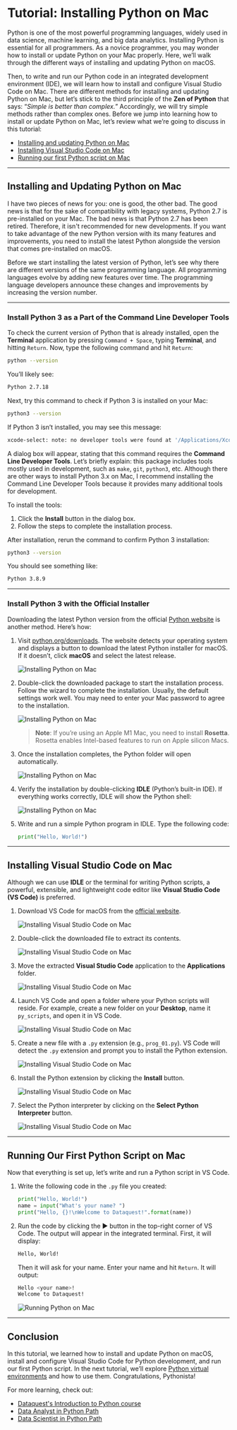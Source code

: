 # Tutorial: Installing Python on Mac

Python is one of the most powerful programming languages, widely used in data science, machine learning, and big data analytics. Installing Python is essential for all programmers. As a novice programmer, you may wonder how to install or update Python on your Mac properly. Here, we’ll walk through the different ways of installing and updating Python on macOS.

Then, to write and run our Python code in an integrated development environment (IDE), we will learn how to install and configure Visual Studio Code on Mac. There are different methods for installing and updating Python on Mac, but let’s stick to the third principle of the **Zen of Python** that says: “_Simple is better than complex._” Accordingly, we will try simple methods rather than complex ones. Before we jump into learning how to install or update Python on Mac, let’s review what we’re going to discuss in this tutorial:

- [Installing and updating Python on Mac](#installing-python-mac)
- [Installing Visual Studio Code on Mac](#installing-visual-studio-mac)
- [Running our first Python script on Mac](#running-python-script-mac)

---

## Installing and Updating Python on Mac

I have two pieces of news for you: one is good, the other bad. The good news is that for the sake of compatibility with legacy systems, Python 2.7 is pre-installed on your Mac. The bad news is that Python 2.7 has been retired. Therefore, it isn't recommended for new developments. If you want to take advantage of the new Python version with its many features and improvements, you need to install the latest Python alongside the version that comes pre-installed on macOS.

Before we start installing the latest version of Python, let’s see why there are different versions of the same programming language. All programming languages evolve by adding new features over time. The programming language developers announce these changes and improvements by increasing the version number.

---

### Install Python 3 as a Part of the Command Line Developer Tools

To check the current version of Python that is already installed, open the **Terminal** application by pressing `Command + Space`, typing **Terminal**, and hitting `Return`. Now, type the following command and hit `Return`:

```bash
python --version
```

You’ll likely see:

```bash
Python 2.7.18
```

Next, try this command to check if Python 3 is installed on your Mac:

```bash
python3 --version
```

If Python 3 isn’t installed, you may see this message:

```bash
xcode-select: note: no developer tools were found at '/Applications/Xcode.app', requesting install. Choose an option in the dialog to download the command line developer tools.
```

A dialog box will appear, stating that this command requires the **Command Line Developer Tools**. Let’s briefly explain: this package includes tools mostly used in development, such as `make`, `git`, `python3`, etc. Although there are other ways to install Python 3.x on Mac, I recommend installing the Command Line Developer Tools because it provides many additional tools for development.

To install the tools:
1. Click the **Install** button in the dialog box.
2. Follow the steps to complete the installation process.

After installation, rerun the command to confirm Python 3 installation:

```bash
python3 --version
```

You should see something like:

```bash
Python 3.8.9
```

---

### Install Python 3 with the Official Installer

Downloading the latest Python version from the official [Python website](https://www.python.org/downloads/) is another method. Here’s how:

1. Visit [python.org/downloads](https://www.python.org/downloads/). The website detects your operating system and displays a button to download the latest Python installer for macOS. If it doesn’t, click **macOS** and select the latest release.

   ![Installing Python on Mac](https://www.dataquest.io/wp-content/uploads/2022/01/installing-python-on-mac-screenshot-s-1024x578.webp)

2. Double-click the downloaded package to start the installation process. Follow the wizard to complete the installation. Usually, the default settings work well. You may need to enter your Mac password to agree to the installation.

   ![Installing Python on Mac](https://www.dataquest.io/wp-content/uploads/2022/01/installing-python-on-mac-screenshot-r-1024x778.webp)

   > **Note**: If you’re using an Apple M1 Mac, you need to install **Rosetta**. Rosetta enables Intel-based features to run on Apple silicon Macs.

3. Once the installation completes, the Python folder will open automatically.

   ![Installing Python on Mac](https://www.dataquest.io/wp-content/uploads/2022/01/installing-python-on-mac-screenshot-q-1024x561.webp)

4. Verify the installation by double-clicking **IDLE** (Python’s built-in IDE). If everything works correctly, IDLE will show the Python shell:

   ![Installing Python on Mac](https://www.dataquest.io/wp-content/uploads/2022/01/installing-python-on-mac-screenshot-p-1024x728.webp)

5. Write and run a simple Python program in IDLE. Type the following code:

   ```python
   print("Hello, World!")
   ```

---

## Installing Visual Studio Code on Mac

Although we can use **IDLE** or the terminal for writing Python scripts, a powerful, extensible, and lightweight code editor like **Visual Studio Code (VS Code)** is preferred.

1. Download VS Code for macOS from the [official website](https://code.visualstudio.com/).

   ![Installing Visual Studio Code on Mac](https://www.dataquest.io/wp-content/uploads/2022/01/installing-python-on-mac-screenshot-m-1024x574.webp)

2. Double-click the downloaded file to extract its contents.

   ![Installing Visual Studio Code on Mac](https://www.dataquest.io/wp-content/uploads/2022/01/installing-python-on-mac-screenshot-l-1024x687.webp)

3. Move the extracted **Visual Studio Code** application to the **Applications** folder.

   ![Installing Visual Studio Code on Mac](https://www.dataquest.io/wp-content/uploads/2022/01/installing-python-on-mac-screenshot-k-1024x687.webp)

4. Launch VS Code and open a folder where your Python scripts will reside. For example, create a new folder on your **Desktop**, name it `py_scripts`, and open it in VS Code.

   ![Installing Visual Studio Code on Mac](https://www.dataquest.io/wp-content/uploads/2022/01/installing-python-on-mac-screenshot-j.webp)

5. Create a new file with a `.py` extension (e.g., `prog_01.py`). VS Code will detect the `.py` extension and prompt you to install the Python extension.

   ![Installing Visual Studio Code on Mac](https://www.dataquest.io/wp-content/uploads/2022/01/installing-python-on-mac-screenshot-h-1024x710.webp)

6. Install the Python extension by clicking the **Install** button.

   ![Installing Visual Studio Code on Mac](https://www.dataquest.io/wp-content/uploads/2022/01/installing-python-on-mac-screenshot-g-1024x710.webp)

7. Select the Python interpreter by clicking on the **Select Python Interpreter** button.

   ![Installing Visual Studio Code on Mac](https://www.dataquest.io/wp-content/uploads/2022/01/installing-python-on-mac-screenshot-d-1024x710.webp)

---

## Running Our First Python Script on Mac

Now that everything is set up, let’s write and run a Python script in VS Code.

1. Write the following code in the `.py` file you created:

   ```python
   print("Hello, World!")
   name = input("What's your name? ")
   print("Hello, {}!\nWelcome to Dataquest!".format(name))
   ```

2. Run the code by clicking the ▶️ button in the top-right corner of VS Code. The output will appear in the integrated terminal. First, it will display:

   ```bash
   Hello, World!
   ```

   Then it will ask for your name. Enter your name and hit `Return`. It will output:

   ```bash
   Hello <your name>!
   Welcome to Dataquest!
   ```

   ![Running Python on Mac](https://www.dataquest.io/wp-content/uploads/2022/01/installing-python-on-mac-screenshot-a-1024x729.webp)

---

## Conclusion

In this tutorial, we learned how to install and update Python on macOS, install and configure Visual Studio Code for Python development, and run our first Python script. In the next tutorial, we’ll explore [Python virtual environments](https://www.dataquest.io/blog/a-complete-guide-to-python-virtual-environments/) and how to use them. Congratulations, Pythonista!

For more learning, check out:
- [Dataquest's Introduction to Python course](https://www.dataquest.io/course/introduction-to-python/)
- [Data Analyst in Python Path](https://www.dataquest.io/path/data-analyst)
- [Data Scientist in Python Path](https://www.dataquest.io/path/data-scientist)
